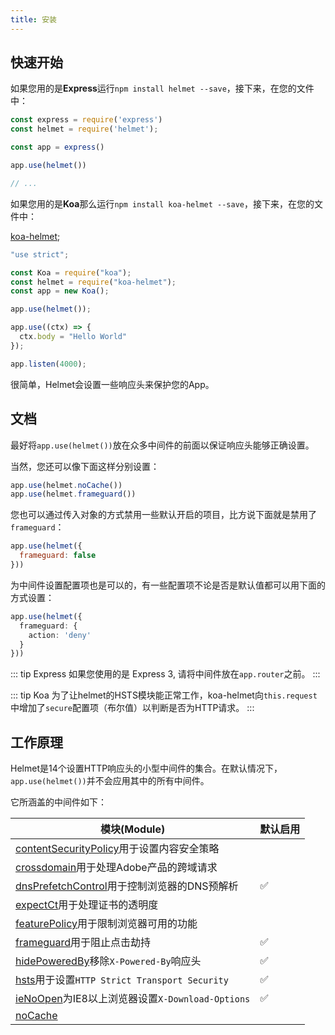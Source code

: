 ```yaml
---
title: 安装
---
```


## 快速开始

如果您用的是**Express**运行`npm install helmet --save`，接下来，在您的文件中：

```js
const express = require('express')
const helmet = require('helmet'); 

const app = express()

app.use(helmet())

// ...
```

如果您用的是**Koa**那么运行`npm install koa-helmet --save`，接下来，在您的文件中：

[koa-helmet](https://github.com/venables/koa-helmet);
```js
"use strict";

const Koa = require("koa");
const helmet = require("koa-helmet");
const app = new Koa();

app.use(helmet());

app.use((ctx) => {
  ctx.body = "Hello World"
});

app.listen(4000);
```

很简单，Helmet会设置一些响应头来保护您的App。

## 文档

最好将`app.use(helmet())`放在众多中间件的前面以保证响应头能够正确设置。

当然，您还可以像下面这样分别设置：

```js
app.use(helmet.noCache())
app.use(helmet.frameguard())
```

您也可以通过传入对象的方式禁用一些默认开启的项目，比方说下面就是禁用了`frameguard`：

```js
app.use(helmet({
  frameguard: false
}))
```

为中间件设置配置项也是可以的，有一些配置项不论是否是默认值都可以用下面的方式设置：

```ts
app.use(helmet({
  frameguard: {
    action: 'deny'
  }
}))
```

::: tip Express
如果您使用的是 Express 3, 请将中间件放在`app.router`之前。
:::

::: tip Koa
为了让helmet的HSTS模块能正常工作，koa-helmet向`this.request`中增加了`secure`配置项（布尔值）以判断是否为HTTP请求。
:::

## 工作原理

Helmet是14个设置HTTP响应头的小型中间件的集合。在默认情况下，`app.use(helmet())`并不会应用其中的所有中间件。

它所涵盖的中间件如下：

| 模块(Module) | 默认启用 |
|-----------|---------|
| [contentSecurityPolicy](/routes/middleware/content-security-policy.html)用于设置内容安全策略 ||  
| [crossdomain](/routes/middleware/crossdomain.html)用于处理Adobe产品的跨域请求 ||
| [dnsPrefetchControl](/routes/middleware/dns-prefetch-control.html)用于控制浏览器的DNS预解析 |✅|
| [expectCt](/routes/middleware/expect-ct.html)用于处理证书的透明度 ||
| [featurePolicy](/routes/middleware/feature-policy.html)用于限制浏览器可用的功能 ||
| [frameguard](/routes/middleware/frameguard.html)用于阻止点击劫持 |✅|
| [hidePoweredBy](/routes/middleware/hide-powered-by.html)移除`X-Powered-By`响应头 |✅|
| [hsts](/routes/middleware/hsts.html)用于设置`HTTP Strict Transport Security` |✅|
| [ieNoOpen](/routes/middleware/ie-no-open.html)为IE8以上浏览器设置`X-Download-Options` |✅|
| [noCache](/routes/middleware/no-cache.html) ||